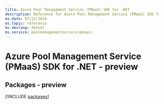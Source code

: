 ```yaml
---
title: Azure Pool Management Service (PMaaS) SDK for .NET
description: Reference for Azure Pool Management Service (PMaaS) SDK for .NET
ms.date: 07/22/2024
ms.topic: reference
ms.devlang: dotnet
ms.service: poolmanagementservice(pmaas)
---
```

# Azure Pool Management Service (PMaaS) SDK for .NET - preview
## Packages - preview
[!INCLUDE [packages](pool-management-service-(pmaas)-index.md)]